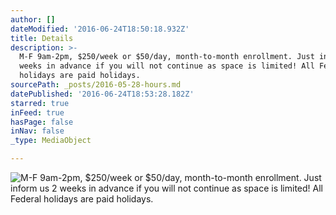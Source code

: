 ```yaml
---
author: []
dateModified: '2016-06-24T18:50:18.932Z'
title: Details
description: >-
  M-F 9am-2pm, $250/week or $50/day, month-to-month enrollment. Just inform us 2
  weeks in advance if you will not continue as space is limited! All Federal
  holidays are paid holidays. 
sourcePath: _posts/2016-05-28-hours.md
datePublished: '2016-06-24T18:53:28.182Z'
starred: true
inFeed: true
hasPage: false
inNav: false
_type: MediaObject

---
```

![M-F 9am-2pm, $250/week or $50/day, month-to-month enrollment. Just inform us 2 weeks in advance if you will not continue as space is limited! All Federal holidays are paid holidays. ](https://the-grid-user-content.s3-us-west-2.amazonaws.com/73647156-fc24-4e8d-b61c-1ea6ac93d473.jpg)